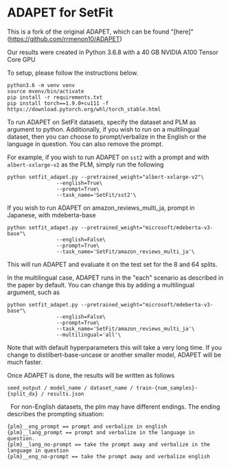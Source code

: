 # ADAPET for SetFit #
This is a fork of the original ADAPET, which can be found "[here]"(https://github.com/rrmenon10/ADAPET)

Our results were created in Python 3.6.8 with a 40 GB NVIDIA A100 Tensor Core GPU

To setup, please follow the instructions below.
````
python3.6 -m venv venv
source mvenv/bin/activate
pip install -r requirements.txt
pip install torch==1.9.0+cu111 -f https://download.pytorch.org/whl/torch_stable.html
````



To run ADAPET on SetFit datasets, specify the dataset and PLM as argument to python. Additionally, if you wish to
run on a multilingual dataset, then you can choose to prompt/verbalize in the English or the language in question.
You can also remove the prompt.

For example, if you wish to run ADAPET on `sst2` with a prompt and with `albert-xxlarge-v2` as the PLM, simply run the following
```
python setfit_adapet.py --pretrained_weight="albert-xxlarge-v2"\
                --english=True\
                --prompt=True\
                --task_name='SetFit/sst2'\
```

If you wish to run ADAPET on amazon_reviews_multi_ja, prompt in Japanese, with mdeberta-base
```
python setfit_adapet.py --pretrained_weight="microsoft/mdeberta-v3-base"\
                --english=False\
                --prompt=True\
                --task_name='SetFit/amazon_reviews_multi_ja'\
```

This will run ADAPET and evaluate it on the test set for the 8 and 64 splits.

In the multilingual case, ADAPET runs in the "each" scenario as described in the paper by default. You can change this by adding a multilingual argument, such as

```
python setfit_adapet.py --pretrained_weight="microsoft/mdeberta-v3-base"\
                --english=False\
                --prompt=True\
                --task_name='SetFit/amazon_reviews_multi_ja'\
                --multilingual='all'\
```


Note that with default hyperparameters this will take a very long time. If you change to distilbert-base-uncase or another smaller model, ADAPET will be much faster.

Once ADAPET is done, the results will be written as follows
```
seed_output / model_name / dataset_name / train-{num_samples}-{split_dx} / results.json
```
 
For non-English datasets, the plm may have different endings. The ending describes the prompting situation:
````
{plm}__eng_prompt == prompt and verbalize in english
{plm}__lang_prompt == prompt and verbalize in the language in question.
{plm}__lang_no-prompt == take the prompt away and verbalize in the language in question
{plm}__eng_no-prompt == take the prompt away and verbalize english
````

